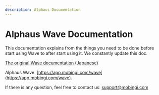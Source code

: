 ```yaml
---
description: Alphaus Documentation
---
```


# Alphaus Wave Documentation

This documentation explains from the things you need to be done before start using Wave to after start using it. We constantly update this doc.  

[The original Wave documentation \(Japanese\)](https://docs.mobingi.com/v/wave/) 

Alphaus Wave: [https://app.mobingi.com/wave](https://app.mobingi.com/wave).

If there is any question, feel free to contact us: support@mobingi.com



